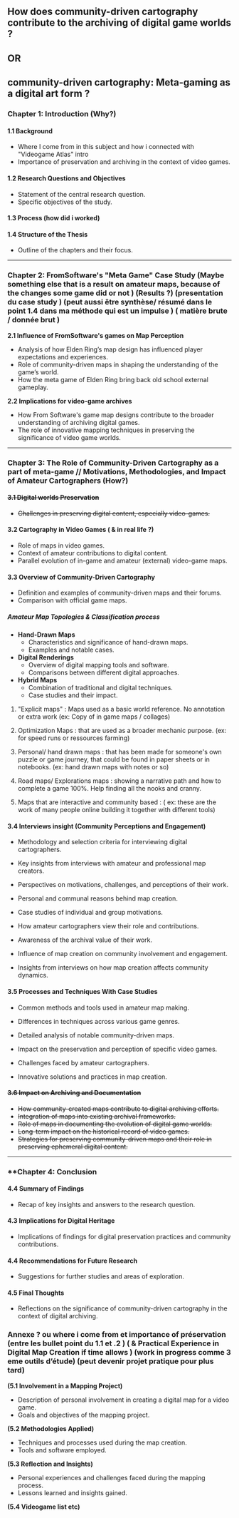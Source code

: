 
## **How does community-driven cartography contribute to the archiving of digital game worlds ?** 

## OR

## **community-driven cartography: Meta-gaming as a digital art form ?** 

### **Chapter 1: Introduction (Why?)** 

#### 1.1 Background

- Where I come from in this subject and how i connected with "Videogame Atlas" intro
- Importance of preservation and archiving in the context of video games.

#### 1.2 Research Questions and Objectives

- Statement of the central research question.
- Specific objectives of the study.

#### 1.3 Process (how did i worked)


#### 1.4 Structure of the Thesis

- Outline of the chapters and their focus.

---

### **Chapter 2: FromSoftware's "Meta Game" Case Study (Maybe something else that is a result on amateur maps, because of the changes some game did or not ) (Results ?) (presentation du case study ) (peut aussi être synthèse/ résumé dans le point 1.4 dans ma méthode qui est un impulse ) ( matière brute / donnée brut )**

**2.1 Influence of FromSoftware's games on Map Perception**

- Analysis of how Elden Ring’s map design has influenced player expectations and experiences.
- Role of community-driven maps in shaping the understanding of the game’s world.
- How the meta game of Elden Ring bring back old school external gameplay.

**2.2 Implications for video-game archives**

- How From Software's game map designs contribute to the broader understanding of archiving digital games.
- The role of innovative mapping techniques in preserving the significance of video game worlds.

---

### **Chapter 3: The Role of Community-Driven Cartography as a part of meta-game // Motivations, Methodologies, and Impact of Amateur Cartographers (How?)**

#### ~~3.1 Digital worlds Preservation~~

- ~~Challenges in preserving digital content, especially video-games.~~

#### 3.2 Cartography in Video Games ( & in real life ?)

- Role of maps in video games.
- Context of amateur contributions to digital content.
- Parallel evolution of in-game and amateur (external) video-game maps.

#### 3.3 Overview of Community-Driven Cartography

- Definition and examples of community-driven maps and their forums.
- Comparison with official game maps.
##### Amateur Map Topologies & Classification process

- **Hand-Drawn Maps**
    - Characteristics and significance of hand-drawn maps.
    - Examples and notable cases.
- **Digital Renderings**
    - Overview of digital mapping tools and software.
    - Comparisons between different digital approaches.
- **Hybrid Maps**
    - Combination of traditional and digital techniques.
    - Case studies and their impact.

1. "Explicit maps" : Maps used as a basic world reference. No annotation or extra work (ex: Copy of in game maps / collages)

2. Optimization Maps : that are used as a broader mechanic purpose. (ex: for speed runs or ressources farming)

3. Personal/ hand drawn maps : that has been made for someone's own puzzle or game journey, that could be found in paper sheets or in notebooks. (ex: hand drawn maps with notes or so)

4. Road maps/ Explorations maps : showing a narrative path and how to complete a game 100%. Help finding all the nooks and cranny.

5. Maps that are interactive and community based : ( ex: these are the work of many people online building it together with different tools)

#### 3.4 Interviews insight (Community Perceptions and Engagement)

- Methodology and selection criteria for interviewing digital cartographers.
- Key insights from interviews with amateur and professional map creators.
- Perspectives on motivations, challenges, and perceptions of their work.
- Personal and communal reasons behind map creation.
- Case studies of individual and group motivations.

- How amateur cartographers view their role and contributions.
- Awareness of the archival value of their work.
- Influence of map creation on community involvement and engagement.
- Insights from interviews on how map creation affects community dynamics.

#### 3.5 Processes and Techniques With Case Studies

- Common methods and tools used in amateur map making.
- Differences in techniques across various game genres.
- Detailed analysis of notable community-driven maps.
- Impact on the preservation and perception of specific video games.

- Challenges faced by amateur cartographers.
- Innovative solutions and practices in map creation.

#### ~~3.6 Impact on Archiving and Documentation~~

- ~~How community-created maps contribute to digital archiving efforts.~~
- ~~Integration of maps into existing archival frameworks.~~
- ~~Role of maps in documenting the evolution of digital game worlds.~~
- ~~Long-term impact on the historical record of video games.~~
- ~~Strategies for preserving community-driven maps and their role in preserving ephemeral digital content.~~


---

### **Chapter 4: Conclusion

#### 4.4 Summary of Findings

- Recap of key insights and answers to the research question.

#### 4.3 Implications for Digital Heritage

- Implications of findings for digital preservation practices and community contributions.

#### 4.4 Recommendations for Future Research

- Suggestions for further studies and areas of exploration.

#### 4.5 Final Thoughts

- Reflections on the significance of community-driven cartography in the context of digital archiving.


### **Annexe ? ou where i come from et importance of préservation (entre les bullet point du 1.1 et .2 ) ( & Practical Experience in Digital Map Creation if time allows ) (work in progress comme 3 eme outils d’étude) (peut devenir projet pratique pour plus tard)**

**(5.1 Involvement in a Mapping Project)**

- Description of personal involvement in creating a digital map for a video game.
- Goals and objectives of the mapping project.

**(5.2 Methodologies Applied)**

- Techniques and processes used during the map creation.
- Tools and software employed.

**(5.3 Reflection and Insights)**

- Personal experiences and challenges faced during the mapping process.
- Lessons learned and insights gained.

**(5.4 Videogame list etc)**